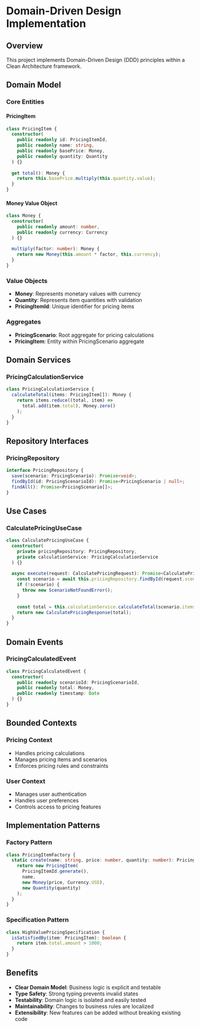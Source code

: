 # Domain-Driven Design Implementation

## Overview

This project implements Domain-Driven Design (DDD) principles within a Clean Architecture framework.

## Domain Model

### Core Entities

#### PricingItem
```typescript
class PricingItem {
  constructor(
    public readonly id: PricingItemId,
    public readonly name: string,
    public readonly basePrice: Money,
    public readonly quantity: Quantity
  ) {}
  
  get total(): Money {
    return this.basePrice.multiply(this.quantity.value);
  }
}
```

#### Money Value Object
```typescript
class Money {
  constructor(
    public readonly amount: number,
    public readonly currency: Currency
  ) {}
  
  multiply(factor: number): Money {
    return new Money(this.amount * factor, this.currency);
  }
}
```

### Value Objects

- **Money**: Represents monetary values with currency
- **Quantity**: Represents item quantities with validation
- **PricingItemId**: Unique identifier for pricing items

### Aggregates

- **PricingScenario**: Root aggregate for pricing calculations
- **PricingItem**: Entity within PricingScenario aggregate

## Domain Services

### PricingCalculationService
```typescript
class PricingCalculationService {
  calculateTotal(items: PricingItem[]): Money {
    return items.reduce((total, item) => 
      total.add(item.total), Money.zero()
    );
  }
}
```

## Repository Interfaces

### PricingRepository
```typescript
interface PricingRepository {
  save(scenario: PricingScenario): Promise<void>;
  findById(id: PricingScenarioId): Promise<PricingScenario | null>;
  findAll(): Promise<PricingScenario[]>;
}
```

## Use Cases

### CalculatePricingUseCase
```typescript
class CalculatePricingUseCase {
  constructor(
    private pricingRepository: PricingRepository,
    private calculationService: PricingCalculationService
  ) {}
  
  async execute(request: CalculatePricingRequest): Promise<CalculatePricingResponse> {
    const scenario = await this.pricingRepository.findById(request.scenarioId);
    if (!scenario) {
      throw new ScenarioNotFoundError();
    }
    
    const total = this.calculationService.calculateTotal(scenario.items);
    return new CalculatePricingResponse(total);
  }
}
```

## Domain Events

### PricingCalculatedEvent
```typescript
class PricingCalculatedEvent {
  constructor(
    public readonly scenarioId: PricingScenarioId,
    public readonly total: Money,
    public readonly timestamp: Date
  ) {}
}
```

## Bounded Contexts

### Pricing Context
- Handles pricing calculations
- Manages pricing items and scenarios
- Enforces pricing rules and constraints

### User Context
- Manages user authentication
- Handles user preferences
- Controls access to pricing features

## Implementation Patterns

### Factory Pattern
```typescript
class PricingItemFactory {
  static create(name: string, price: number, quantity: number): PricingItem {
    return new PricingItem(
      PricingItemId.generate(),
      name,
      new Money(price, Currency.USD),
      new Quantity(quantity)
    );
  }
}
```

### Specification Pattern
```typescript
class HighValuePricingSpecification {
  isSatisfiedBy(item: PricingItem): boolean {
    return item.total.amount > 1000;
  }
}
```

## Benefits

- **Clear Domain Model**: Business logic is explicit and testable
- **Type Safety**: Strong typing prevents invalid states
- **Testability**: Domain logic is isolated and easily tested
- **Maintainability**: Changes to business rules are localized
- **Extensibility**: New features can be added without breaking existing code
